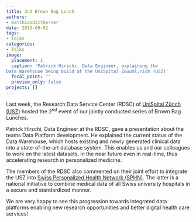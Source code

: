 ```yaml
---
title: 2nd Brown Bag Lunch
authors: 
- matthiasdittberner
date: 2019-09-02
tags: 
- Talks
categories:
- Talks
image:
  placement: 1
  caption: 'Patrick Hirschi, Data Engineer, explaining the
Data Warehouse being build at the UniSpital Z&uuml;rich (USZ)'
  focal_point: ""
  preview_only: false
projects: []
---
```


Last week, the Research Data Service Center (RDSC) of [UniSpital Z&uuml;rich
(USZ)](http://www.en.usz.ch) hosted the 2<sup>nd</sup> event
of our jointly conducted series of Brown Bag Lunches.

Patrick Hirschi, Data Engineer at the RDSC, gave a presentation about the
teams Data Platform development. He explained the current status of the Data
Warehouse, which hosts existing and newly generated clinical data into a
state-of-the-art database system. This enables us and our colleagues to work on
the latest datasets, in the near future even in real-time, thus accelerating
research in personalized medicine.

The members of the RDSC also commented on their joint effort to integrate the
USZ into [Swiss Personalized Health Network (SPHN)](https://www.sphn.ch).
The latter is a national initiative to combine medical data of all Swiss
university hospitals in a secure and standardized manner.

We are very happy to see this progression towards integrated data platforms
enabling new research opportunities and better digital health care services!
